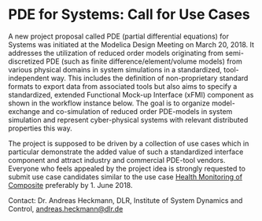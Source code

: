 # PDE for Systems: Call for Use Cases

A new project proposal called PDE (partial differential equations) for Systems was initiated at the  Modelica Design Meeting on March 20, 2018. It addresses the utilization of reduced order models originating from semi-discretized PDE (such as finite difference/element/volume models) from various physical domains  in system simulations in a standardized, tool-independent way. This includes the definition of non-proprietary standard formats to export data from associated tools but also aims to specify a standardized, extended Functional Mock-up Interface (xFMI) component as shown in the workflow instance below. The goal is to organize model-exchange and co-simulation of reduced order PDE-models in system simulation and represent cyber-physical systems with relevant distributed properties this way.
  
The project is supposed to be driven by a collection of use cases which in particular demonstrate the added value of such a standardized interface component and attract industry and commercial PDE-tool vendors.  Everyone who feels appealed by the project idea is strongly requested to submit use case candidates similar to the use case [Health Monitoring of Composite](use-cases/healt-monitoring-of-composite.md) preferably by 1. June 2018.

Contact: Dr. Andreas Heckmann, DLR, Institute of System Dynamics and Control, andreas.heckmann@dlr.de 
